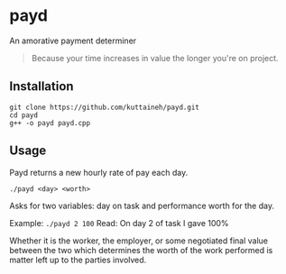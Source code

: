 # payd
An amorative payment determiner
>Because your time increases in value the longer you're on project.

## Installation
```
git clone https://github.com/kuttaineh/payd.git
cd payd
g++ -o payd payd.cpp
```

## Usage
Payd returns a new hourly rate of pay each day.
```
./payd <day> <worth>
```
Asks for two variables: day on task and performance worth for the day.

Example: `./payd 2 100`
Read: On day 2 of task I gave 100%

Whether it is the worker, the employer, or some negotiated final value between the two which determines the worth of the work performed is matter left up to the parties involved.
